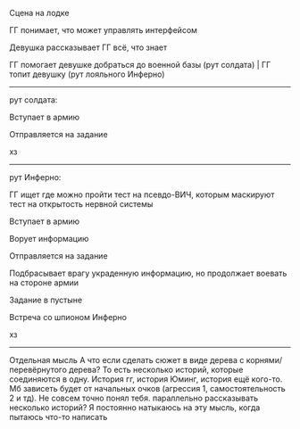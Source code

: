 Сцена на лодке

ГГ понимает, что может управлять интерфейсом 

Девушка рассказывает ГГ всё, что знает

ГГ помогает девушке добраться до военной базы  (рут солдата) | ГГ топит девушку (рут лояльного Инферно)
***
рут солдата:

Вступает в армию

Отправляется на задание

хз

***
рут Инферно:

ГГ ищет где можно пройти тест на псевдо-ВИЧ, которым маскируют тест на открытость нервной системы

Вступает в армию

Ворует информацию

Отправляется на задание

Подбрасывает врагу украденную информацию, но продолжает воевать на стороне армии

Задание в пустыне

Встреча со шпионом Инферно

хз

***
Отдельная мысль
А что если сделать сюжет в виде дерева с корнями/перевёрнутого дерева? То есть несколько историй, которые соединяются в одну. История гг, история Юминг, история ещё кого-то. Мб зависеть будет от начальных очков (агрессия 1, самостоятельность 2 и тд).
Не совсем точно понял тебя. параллельно рассказывать несколько историй? Я постоянно натыкаюсь на эту мысль, когда пытаюсь что-то написать

